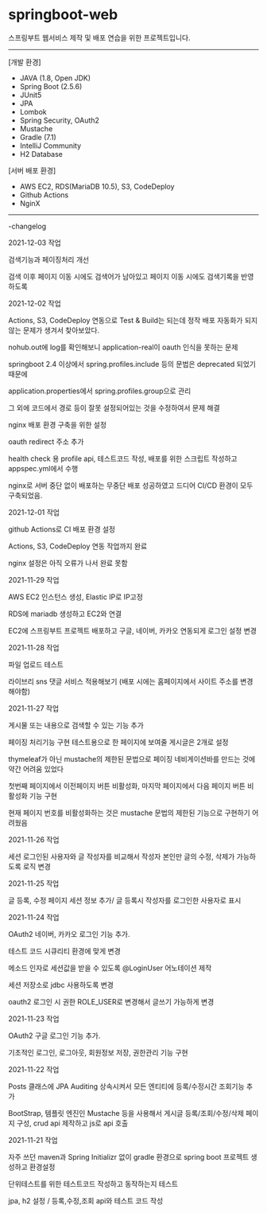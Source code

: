 # springboot-web

 스프링부트 웹서비스 제작 및 배포 연습을 위한 프로젝트입니다.

-------------


[개발 환경]
+ JAVA (1.8, Open JDK)
+ Spring Boot (2.5.6)
+ JUnit5
+ JPA
+ Lombok
+ Spring Security, OAuth2
+ Mustache 
+ Gradle (7.1)
+ IntelliJ Community 
+ H2 Database 

[서버 배포 환경]
+ AWS EC2, RDS(MariaDB 10.5), S3, CodeDeploy
+ Github Actions 
+ NginX

-------------



-changelog


2021-12-03 작업

검색기능과 페이징처리 개선 

검색 이후 페이지 이동 시에도 검색어가 남아있고 페이지 이동 시에도 검색기록을 반영하도록 

2021-12-02 작업

Actions, S3, CodeDeploy 연동으로 Test & Build는 되는데 정작 배포 자동화가 되지 않는 문제가 생겨서 찾아보았다.

nohub.out에 log를 확인해보니 application-real이 oauth 인식을 못하는 문제

springboot 2.4 이상에서 spring.profiles.include 등의 문법은 deprecated 되었기 때문에 

application.properties에서 spring.profiles.group으로 관리 

그 외에 코드에서 경로 등이 잘못 설정되어있는 것을 수정하여서 문제 해결

nginx 배포 환경 구축을 위한 설정

oauth redirect 주소 추가

health check 용 profile api, 테스트코드 작성, 배포를 위한 스크립트 작성하고 appspec.yml에서 수행

nginx로 서버 중단 없이 배포하는 무중단 배포 성공하였고 드디어 CI/CD 환경이 모두 구축되었음.


2021-12-01 작업

github Actions로 CI 배포 환경 설정

Actions, S3, CodeDeploy 연동 작업까지 완료

nginx 설정은 아직 오류가 나서 완료 못함

2021-11-29 작업

AWS EC2 인스턴스 생성, Elastic IP로 IP고정

RDS에 mariadb 생성하고 EC2와 연결 

EC2에 스프링부트 프로젝트 배포하고 구글, 네이버, 카카오 연동되게 로그인 설정 변경

2021-11-28 작업

파일 업로드 테스트

라이브리 sns 댓글 서비스 적용해보기 (배포 시에는 홈페이지에서 사이트 주소를 변경해야함)

2021-11-27 작업

게시물 또는 내용으로 검색할 수 있는 기능 추가

페이징 처리기능 구현 테스트용으로 한 페이지에 보여줄 게시글은 2개로 설정

thymeleaf가 아닌 mustache의 제한된 문법으로 페이징 네비게이션바를 만드는 것에 약간 어려움 있었다

첫번째 페이지에서 이전페이지 버튼 비활성화, 마지막 페이지에서 다음 페이지 버튼 비활성화 기능 구현

현재 페이지 번호를 비활성화하는 것은 mustache 문법의 제한된 기능으로 구현하기 어려웠음

2021-11-26 작업

세션 로그인된 사용자와 글 작성자를 비교해서 작성자 본인만 글의 수정, 삭제가 가능하도록 로직 변경 

2021-11-25 작업

글 등록, 수정 페이지 세션 정보 추가/ 글 등록시 작성자를 로그인한 사용자로 표시

2021-11-24 작업

OAuth2 네이버, 카카오 로그인 기능 추가. 

테스트 코드 시큐리티 환경에 맞게 변경

메소드 인자로 세션값을 받을 수 있도록 @LoginUser 어노테이션 제작 

세션 저장소로 jdbc 사용하도록 변경 

oauth2 로그인 시 권한 ROLE_USER로 변경해서 글쓰기 가능하게 변경

2021-11-23 작업

OAuth2 구글 로그인 기능 추가.

기초적인 로그인, 로그아웃, 회원정보 저장, 권한관리 기능 구현

2021-11-22 작업

Posts 클래스에 JPA Auditing 상속시켜서 모든 엔티티에 등록/수정시간 조회기능 추가

BootStrap, 템플릿 엔진인 Mustache 등을 사용해서 게시글 등록/조회/수정/삭제 페이지 구성, crud api 제작하고 js로 api 호출


2021-11-21 작업

자주 쓰던 maven과 Spring Initializr 없이 gradle 환경으로 spring boot 프로젝트 생성하고 환경설정

단위테스트를 위한 테스트코드 작성하고 동작하는지 테스트

jpa, h2 설정 / 등록,수정,조회 api와 테스트 코드 작성
